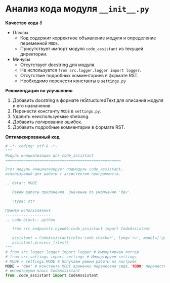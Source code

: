 # Анализ кода модуля `__init__.py`

**Качество кода**
8
- Плюсы
    - Код содержит корректное объявление модуля и определение переменной `MODE`.
    - Присутствует импорт модуля `code_assistant` из текущей директории.
- Минусы
    - Отсутствует docstring для модуля.
    - Не используется `from src.logger.logger import logger`.
    - Отсутствие подробных комментариев в формате RST.
    - Необходимо перенести константы в `settings.py`

**Рекомендации по улучшению**
1.  Добавить docstring в формате reStructuredText для описания модуля и его назначения.
2.  Перенести константу `MODE` в `settings.py`.
3.  Удалить неиспользуемые shebang.
4.  Добавить логирование ошибок.
5.  Добавить подробные комментарии в формате RST.

**Оптимизированный код**

```python
# -*- coding: utf-8 -*-
"""
Модуль инициализации для code_assistant
===================================================

Этот модуль инициализирует подмодуль code_assistant, 
используемый для работы с ассистентом программиста.

.. data:: MODE

   Режим работы приложения. Значение по умолчанию 'dev'.

   :type: str

Пример использования
--------------------
.. code-block:: python

   from src.endpoints.hypo69.code_assistant import CodeAssistant

   assistant = CodeAssistant(role='code_checker', lang='ru', model=['gemini'])
   assistant.process_files()
"""
# from src.logger.logger import logger # Импортируем логгер
# from src.settings import settings # Импортируем settings
# MODE = settings.MODE # Получаем режим работы из настроек
MODE = 'dev' # Константа MODE временно перенесена сюда. TODO: перенести в settings.py
# импортируем класс CodeAssistant
from .code_assistant import CodeAssistant
```